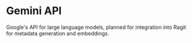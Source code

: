 # Gemini API

Google's API for large language models, planned for integration into Ragit for metadata generation and embeddings.